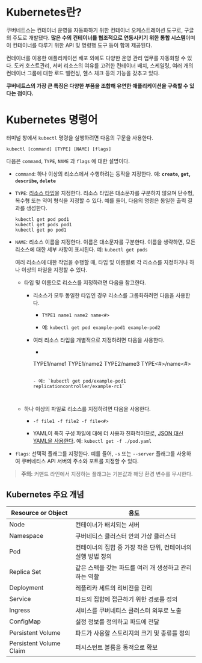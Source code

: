 # Kubernetes란?

쿠버네트스는 컨테이너 운영을 자동화하기 위한 컨테이너 오케스트레이션 도구로, 구글의 주도로 개발됐다. **많은 수의 컨테이너를 협조적으로 연동시키기 위한 통합 시스템**이며 이 컨테이너를 다루기 위한 API 및 명령행 도구 등이 함께 제공된다.

컨테이너를 이용한 애플리케이션 배포 외에도 다양한 운영 관리 업무를 자동화할 수 있다. 도커 호스트관리, 서버 리소스의 여유를 고려한 컨테이너 배치, 스케일링, 여러 개의 컨테이너 그룹에 대한 로드 밸런싱, 헬스 체크 등의 기능을 갖추고 있다.

**쿠버네트스의 가장 큰 특징은 다양한 부품을 조합해 유연한 애플리케이션을 구축할 수 있다는 점이다.**



# Kubernetes 명령어

터미널 창에서 `kubectl` 명령을 실행하려면 다음의 구문을 사용한다.

```
kubectl [command] [TYPE] [NAME] [flags]
```

다음은 `command`, `TYPE`, `NAME` 과 `flags` 에 대한 설명이다.

- `command`: 하나 이상의 리소스에서 수행하려는 동작을 지정한다. 예: **`create`, `get`, `describe`, `delete`**

  

- `TYPE`: [리소스 타입](https://kubernetes.io/ko/docs/reference/kubectl/overview/#리소스-타입)을 지정한다. 리소스 타입은 대소문자를 구분하지 않으며 단수형, 복수형 또는 약어 형식을 지정할 수 있다. 예를 들어, 다음의 명령은 동일한 출력 결과를 생성한다.

  ```shell
  kubectl get pod pod1
  kubectl get pods pod1
  kubectl get po pod1
  ```

  

- `NAME`: 리소스 이름을 지정한다. 이름은 대소문자를 구분한다. 이름을 생략하면, 모든 리소스에 대한 세부 사항이 표시된다. 예: `kubectl get pods`

  여러 리소스에 대한 작업을 수행할 때, 타입 및 이름별로 각 리소스를 지정하거나 하나 이상의 파일을 지정할 수 있다.

  - 타입 및 이름으로 리소스를 지정하려면 다음을 참고한다.

    - 리소스가 모두 동일한 타입인 경우 리소스를 그룹화하려면 다음을 사용한다. 

      - ```
        TYPE1 name1 name2 name<#>
        ```

      - 예: `kubectl get pod example-pod1 example-pod2`

    - 여러 리소스 타입을 개별적으로 지정하려면 다음을 사용한다.

      -  ```
        TYPE1/name1 TYPE1/name2 TYPE2/name3 TYPE<#>/name<#>
        ```

      - 예: `kubectl get pod/example-pod1 replicationcontroller/example-rc1`
      
      

  - 하나 이상의 파일로 리소스를 지정하려면 다음을 사용한다. 

    - ```
      -f file1 -f file2 -f file<#>
      ```

    - YAML이 특히 구성 파일에 대해 더 사용자 친화적이므로, [JSON 대신 YAML을 사용한다](https://kubernetes.io/ko/docs/concepts/configuration/overview/#일반적인-구성-팁).
      예: `kubectl get -f ./pod.yaml`
    
    

- `flags`: 선택적 플래그를 지정한다. 예를 들어, `-s` 또는 `--server` 플래그를 사용하여 쿠버네티스 API 서버의 주소와 포트를 지정할 수 있다.

> **주의:** 커맨드 라인에서 지정하는 플래그는 기본값과 해당 환경 변수를 무시한다.



## Kubernetes 주요 개념

| Resource or Object      | 용도                                                         |
| ----------------------- | ------------------------------------------------------------ |
| Node                    | 컨테이너가 배치되는 서버                                     |
| Namespace               | 쿠버네티스 클러스터 안의 가상 클러스터                       |
| Pod                     | 컨테이너의 집합 중 가장 작은 단위, 컨테이너의 실행 방법 정의 |
| Replica Set             | 같은 스펙을 갖는 파드를 여러 개 생성하고 관리하는 역할       |
| Deployment              | 레플리카 세트의 리비전을 관리                                |
| Service                 | 파드의 집합에 접근하기 위한 경로를 정의                      |
| Ingress                 | 서비스를 쿠버네티스 클러스터 외부로 노출                     |
| ConfigMap               | 설정 정보를 정의하고 파드에 전달                             |
| Persistent Volume       | 파드가 사용할 스토리지의 크기 및 종류를 정의                 |
| Persistent Volume Claim | 퍼시스턴트 볼륨을 동적으로 확보                              |



